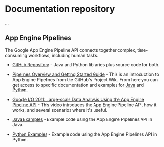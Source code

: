 # Documentation repository

...

## App Engine Pipelines

The Google App Engine Pipeline API connects together complex, time-consuming workflows, including human tasks. 

* [GitHub Repository](https://github.com/GoogleCloudPlatform/appengine-pipelines) - Java and Python libraries plus source code for both.

* [Pipelines Overview and Getting Started Guide](https://github.com/GoogleCloudPlatform/appengine-pipelines/wiki) - This is an introduction to App Engine Pipelines from the GitHub's Project Wiki. From here you can get access to specific documentation and examples for [Java](https://github.com/GoogleCloudPlatform/appengine-pipelines/wiki/Java) and [Python](https://github.com/GoogleCloudPlatform/appengine-pipelines/wiki/Python).

* [Google I/O 2011: Large-scale Data Analysis Using the App Engine Pipeline API](https://www.youtube.com/watch?v=Rsfy_TYA2ZY) - This video introduces the App Engine Pipeline API, how it works, and several scenarios where it's useful.

* [Java Examples](https://github.com/GoogleCloudPlatform/appengine-pipelines/tree/master/java/example/src/com/google/appengine/tools/pipeline/demo) - Example code using the App Engine Pipelines API in Java.

* [Python Examples](https://github.com/GoogleCloudPlatform/appengine-pipelines/tree/master/python/demo) - Example code using the App Engine Pipelines API in Python.



